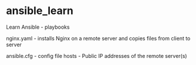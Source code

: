 # ansible_learn
Learn Ansible - playbooks

nginx.yaml - installs Nginx on a remote server and copies files from client to server

ansible.cfg - config file
hosts - Public IP addresses of the remote server(s)
